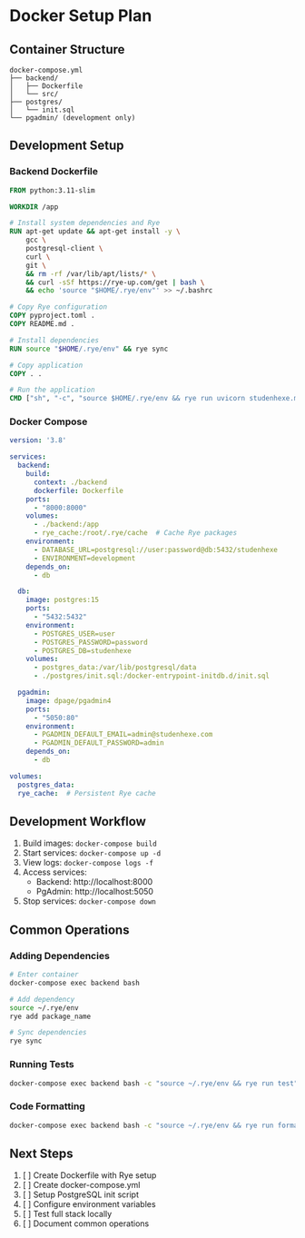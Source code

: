 # Docker Setup Plan

## Container Structure
```
docker-compose.yml
├── backend/
│   ├── Dockerfile
│   └── src/
├── postgres/
│   └── init.sql
└── pgadmin/ (development only)
```

## Development Setup

### Backend Dockerfile
```dockerfile
FROM python:3.11-slim

WORKDIR /app

# Install system dependencies and Rye
RUN apt-get update && apt-get install -y \
    gcc \
    postgresql-client \
    curl \
    git \
    && rm -rf /var/lib/apt/lists/* \
    && curl -sSf https://rye-up.com/get | bash \
    && echo 'source "$HOME/.rye/env"' >> ~/.bashrc

# Copy Rye configuration
COPY pyproject.toml .
COPY README.md .

# Install dependencies
RUN source "$HOME/.rye/env" && rye sync

# Copy application
COPY . .

# Run the application
CMD ["sh", "-c", "source $HOME/.rye/env && rye run uvicorn studenhexe.main:app --host 0.0.0.0 --port 8000 --reload"]
```

### Docker Compose
```yaml
version: '3.8'

services:
  backend:
    build: 
      context: ./backend
      dockerfile: Dockerfile
    ports:
      - "8000:8000"
    volumes:
      - ./backend:/app
      - rye_cache:/root/.rye/cache  # Cache Rye packages
    environment:
      - DATABASE_URL=postgresql://user:password@db:5432/studenhexe
      - ENVIRONMENT=development
    depends_on:
      - db

  db:
    image: postgres:15
    ports:
      - "5432:5432"
    environment:
      - POSTGRES_USER=user
      - POSTGRES_PASSWORD=password
      - POSTGRES_DB=studenhexe
    volumes:
      - postgres_data:/var/lib/postgresql/data
      - ./postgres/init.sql:/docker-entrypoint-initdb.d/init.sql

  pgadmin:
    image: dpage/pgadmin4
    ports:
      - "5050:80"
    environment:
      - PGADMIN_DEFAULT_EMAIL=admin@studenhexe.com
      - PGADMIN_DEFAULT_PASSWORD=admin
    depends_on:
      - db

volumes:
  postgres_data:
  rye_cache:  # Persistent Rye cache
```

## Development Workflow
1. Build images: `docker-compose build`
2. Start services: `docker-compose up -d`
3. View logs: `docker-compose logs -f`
4. Access services:
   - Backend: http://localhost:8000
   - PgAdmin: http://localhost:5050
5. Stop services: `docker-compose down`

## Common Operations

### Adding Dependencies
```bash
# Enter container
docker-compose exec backend bash

# Add dependency
source ~/.rye/env
rye add package_name

# Sync dependencies
rye sync
```

### Running Tests
```bash
docker-compose exec backend bash -c "source ~/.rye/env && rye run test"
```

### Code Formatting
```bash
docker-compose exec backend bash -c "source ~/.rye/env && rye run format"
```

## Next Steps
1. [ ] Create Dockerfile with Rye setup
2. [ ] Create docker-compose.yml
3. [ ] Setup PostgreSQL init script
4. [ ] Configure environment variables
5. [ ] Test full stack locally
6. [ ] Document common operations 